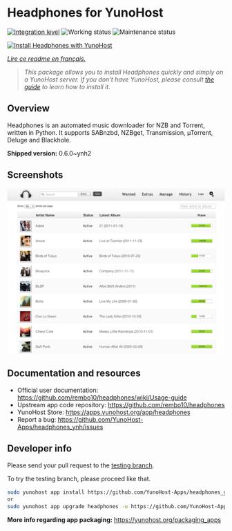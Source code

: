 <!--
N.B.: This README was automatically generated by https://github.com/YunoHost/apps/tree/master/tools/README-generator
It shall NOT be edited by hand.
-->

# Headphones for YunoHost

[![Integration level](https://dash.yunohost.org/integration/headphones.svg)](https://dash.yunohost.org/appci/app/headphones) ![Working status](https://ci-apps.yunohost.org/ci/badges/headphones.status.svg) ![Maintenance status](https://ci-apps.yunohost.org/ci/badges/headphones.maintain.svg)

[![Install Headphones with YunoHost](https://install-app.yunohost.org/install-with-yunohost.svg)](https://install-app.yunohost.org/?app=headphones)

*[Lire ce readme en français.](./README_fr.md)*

> *This package allows you to install Headphones quickly and simply on a YunoHost server.
If you don't have YunoHost, please consult [the guide](https://yunohost.org/#/install) to learn how to install it.*

## Overview

Headphones is an automated music downloader for NZB and Torrent, written in Python. It supports SABnzbd, NZBget, Transmission, µTorrent, Deluge and Blackhole.


**Shipped version:** 0.6.0~ynh2

## Screenshots

![Screenshot of Headphones](./doc/screenshots/screenshot01.png)

## Documentation and resources

* Official user documentation: <https://github.com/rembo10/headphones/wiki/Usage-guide>
* Upstream app code repository: <https://github.com/rembo10/headphones>
* YunoHost Store: <https://apps.yunohost.org/app/headphones>
* Report a bug: <https://github.com/YunoHost-Apps/headphones_ynh/issues>

## Developer info

Please send your pull request to the [testing branch](https://github.com/YunoHost-Apps/headphones_ynh/tree/testing).

To try the testing branch, please proceed like that.

``` bash
sudo yunohost app install https://github.com/YunoHost-Apps/headphones_ynh/tree/testing --debug
or
sudo yunohost app upgrade headphones -u https://github.com/YunoHost-Apps/headphones_ynh/tree/testing --debug
```

**More info regarding app packaging:** <https://yunohost.org/packaging_apps>
